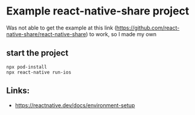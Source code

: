 # Example react-native-share project

Was not able to get the example at this link (https://github.com/react-native-share/react-native-share) to work, so I made my own

## start the project

```
npx pod-install
npx react-native run-ios
```


## Links:

* https://reactnative.dev/docs/environment-setup
